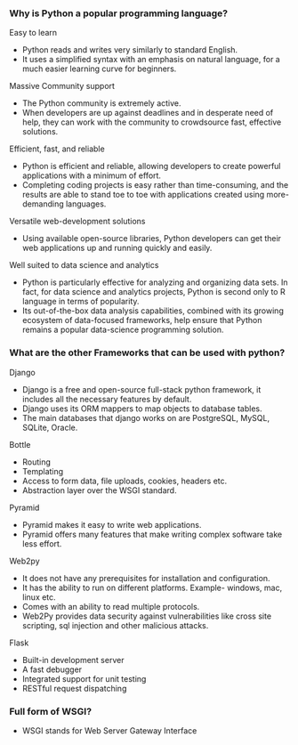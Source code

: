 ### Why is Python a popular programming language?
Easy to learn
- Python reads and writes very similarly to standard English.
- It uses a simplified syntax with an emphasis on natural language, for a much easier learning curve for beginners.


Massive Community support
- The Python community is extremely active.
- When developers are up against deadlines and in desperate need of help, they can work with the community to crowdsource fast, effective solutions.


Efficient, fast, and reliable
- Python is efficient and reliable, allowing developers to create powerful applications with a minimum of effort.
- Completing coding projects is easy rather than time-consuming, and the results are able to stand toe to toe with applications created using more-demanding languages.


Versatile web-development solutions
- Using available open-source libraries, Python developers can get their web applications up and running quickly and easily.


Well suited to data science and analytics
- Python is particularly effective for analyzing and organizing data sets. In fact, for data science and analytics projects, Python is second only to R language in terms of popularity.
- Its out-of-the-box data analysis capabilities, combined with its growing ecosystem of data-focused frameworks, help ensure that Python remains a popular data-science programming solution.

### What are the other Frameworks that can be used with python?
Django
- Django is a free and open-source full-stack python framework, it includes all the necessary features by default.
- Django uses its ORM mappers to map objects to database tables.
- The main databases that django works on are PostgreSQL, MySQL, SQLite, Oracle.

Bottle
- Routing
- Templating
- Access to form data, file uploads, cookies, headers etc.
- Abstraction layer over the WSGI standard.

Pyramid
- Pyramid makes it easy to write web applications.
- Pyramid offers many features that make writing complex software take less effort.

Web2py
- It does not have any prerequisites for installation and configuration.
- It has the ability to run on different platforms. Example- windows, mac, linux etc.
- Comes with an ability to read multiple protocols.
- Web2Py provides data security against vulnerabilities like cross site scripting, sql injection and other malicious attacks.

Flask
- Built-in development server
- A fast debugger
- Integrated support for unit testing
- RESTful request dispatching

### Full form of WSGI?
- WSGI stands for Web Server Gateway Interface
